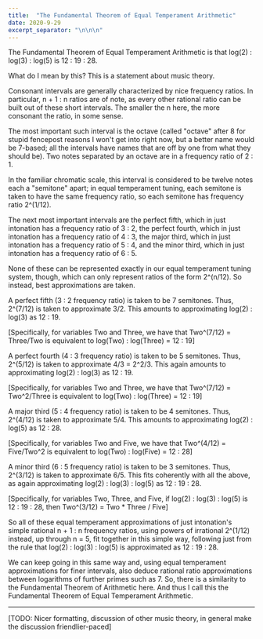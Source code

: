 ```yaml
---
title:  "The Fundamental Theorem of Equal Temperament Arithmetic"
date: 2020-9-29
excerpt_separator: "\n\n\n"
---
```

The Fundamental Theorem of Equal Temperament Arithmetic is that log(2) : log(3) : log(5) is 12 : 19 : 28.

What do I mean by this? This is a statement about music theory.


Consonant intervals are generally characterized by nice frequency ratios. In particular, n + 1 : n ratios are of note, as every other rational ratio can be built out of these short intervals. The smaller the n here, the more consonant the ratio, in some sense.

The most important such interval is the octave (called "octave" after 8 for stupid fencepost reasons I won't get into right now, but a better name would be 7-based; all the intervals have names that are off by one from what they should be). Two notes separated by an octave are in a frequency ratio of 2 : 1.

In the familiar chromatic scale, this interval is considered to be twelve notes each a "semitone" apart; in equal temperament tuning, each semitone is taken to have the same frequency ratio, so each semitone has frequency ratio 2^(1/12).

The next most important intervals are the perfect fifth, which in just intonation has a frequency ratio of 3 : 2, the perfect fourth, which in just intonation has a frequency ratio of 4 : 3, the major third, which in just intonation has a frequency ratio of 5 : 4, and the minor third, which in just intonation has a frequency ratio of 6 : 5.

None of these can be represented exactly in our equal temperament tuning system, though, which can only represent ratios of the form 2^(n/12). So instead, best approximations are taken.

A perfect fifth (3 : 2 frequency ratio) is taken to be 7 semitones. Thus, 2^(7/12) is taken to approximate 3/2. This amounts to approximating log(2) : log(3) as 12 : 19.

[Specifically, for variables Two and Three, we have that Two^(7/12) = Three/Two is equivalent to log(Two) : log(Three) = 12 : 19]

A perfect fourth (4 : 3 frequency ratio) is taken to be 5 semitones. Thus, 2^(5/12) is taken to approximate 4/3 = 2^2/3. This again amounts to approximating log(2) : log(3) as 12 : 19.

[Specifically, for variables Two and Three, we have that Two^(7/12) = Two^2/Three is equivalent to log(Two) : log(Three) = 12 : 19]

A major third (5 : 4 frequency ratio) is taken to be 4 semitones. Thus, 2^(4/12) is taken to approximate 5/4. This amounts to approximating log(2) : log(5) as 12 : 28.

[Specifically, for variables Two and Five, we have that Two^(4/12) = Five/Two^2 is equivalent to log(Two) : log(Five) = 12 : 28]

A minor third (6 : 5 frequency ratio) is taken to be 3 semitones. Thus, 2^(3/12) is taken to approximate 6/5. This fits coherently with all the above, as again approximating log(2) : log(3) : log(5) as 12 : 19 : 28.

[Specifically, for variables Two, Three, and Five, if log(2) : log(3) : log(5) is 12 : 19 : 28, then Two^(3/12) = Two * Three / Five]

So all of these equal temperament approximations of just intonation's simple rational n + 1 : n frequency ratios, using powers of irrational 2^(1/12) instead, up through n = 5, fit together in this simple way, following just from the rule that log(2) : log(3) : log(5) is approximated as 12 : 19 : 28.

We can keep going in this same way and, using equal temperament approximations for finer intervals, also deduce rational ratio approximations between logarithms of further primes such as 7. So, there is a similarity to the Fundamental Theorem of Arithmetic here. And thus I call this the Fundamental Theorem of Equal Temperament Arithmetic.

***

[TODO: Nicer formatting, discussion of other music theory, in general make the discussion friendlier-paced]